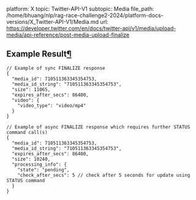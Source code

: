 platform: X
topic: Twitter-API-V1
subtopic: Media
file_path: /home/bhuang/nlp/rag-race-challenge2-2024/platform-docs-versions/X_Twitter-API-V1/Media.md
url: https://developer.twitter.com/en/docs/twitter-api/v1/media/upload-media/api-reference/post-media-upload-finalize

## Example Result[¶](#example-result "Permalink to this headline")

    // Example of sync FINALIZE response
    {
      "media_id": 710511363345354753,
      "media_id_string": "710511363345354753",
      "size": 11065,
      "expires_after_secs": 86400,
      "video": {
        "video_type": "video/mp4"
      }
    }
    
    // Example of async FINALIZE response which requires further STATUS command call(s)
    {
      "media_id": 710511363345354753,
      "media_id_string": "710511363345354753",
      "expires_after_secs": 86400,
      "size": 10240,
      "processing_info": {
        "state": "pending",
        "check_after_secs": 5 // check after 5 seconds for update using STATUS command
      }
    }